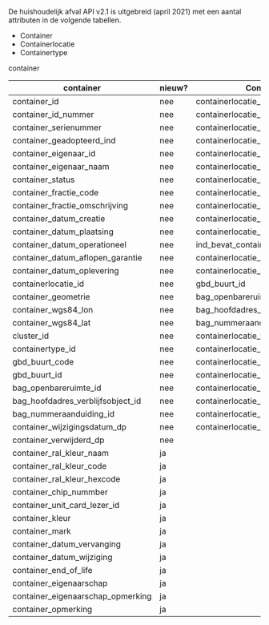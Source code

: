 De huishoudelijk afval API v2.1 is uitgebreid (april 2021) met een aantal attributen in de volgende tabellen.
- Container
- Containerlocatie
- Containertype

container

| container                 | nieuw?   | Containerlocatie | nieuwe? | Containertype | nieuw? |
|------------------------|----------------|----------------|--------------|-------------|--------------| 
|container_id            |   nee |containerlocatie_id         |nee  |containertype_id|nee|             |   
|container_id_nummer    |       nee   |containerlocatie_serienummer | nee |containertype_naam|nee       |                         
|container_serienummer  | nee    |containerlocatie_status| nee|containertype_volume_m3|nee|              |                 
|container_geadopteerd_ind  | nee |containerlocatie_geometrie|nee|containertype_gewicht_kg|nee|              |  
|container_eigenaar_id  | nee     |containerlocatie_wgs84_lon|nee|containertype_wijzigingsdatum_dp|nee|              |  
container_eigenaar_naam  | nee   |containerlocatie_wgs84_lat|nee|containertype_verwijderd_dp|nee|              |  
container_status  | nee          |containerlocatie_eigenaar_id|nee|containertype_artikelcode|ja|              |  
container_fractie_code  | nee    |containerlocatie_eigenaar_naam|nee|containertype_hijskraantype_naam|ja|              |  
container_fractie_omschrijving|nee|containerlocatie_datum_creatie|nee|containertype_container_type|ja|              |  
container_datum_creatie  | nee   |containerlocatie_datum_plaatsing|nee|containertype_compressie_container_ind|ja|              |  
container_datum_plaatsing  | nee |containerlocatie_datum_oplevering|nee|containertype_compressiefactor|ja|              |  
container_datum_operationeel  | nee|ind_bevat_container|nee|containertype_hijskraan_opmerking|ja|              |  
container_datum_aflopen_garantie  | nee   |containerlocatie_datum_operationeel|nee|              |             |              |  
container_datum_oplevering  | nee|containerlocatie_datum_einde_garantie|nee|              |             |              |  
containerlocatie_id  | nee       |gbd_buurt_id|nee|              |             |              |  
container_geometrie  | nee       |bag_openbareruimte_id|nee|              |             |              |  
container_wgs84_lon  | nee       |bag_hoofdadres_verblijfsobject_id|nee                |              |             |              |  
container_wgs84_lat  | nee       |bag_nummeraanduiding_id|nee                |              |             |              |  
cluster_id  | nee                |containerlocatie_type_naam|ja|              |             |              |  
containertype_id  | nee          |containerlocatie_id_nummer|ja|              |             |              |  
gbd_buurt_code  | nee            |containerlocatie_datum_wijziging|ja|              |             |              |  
gbd_buurt_id  | nee              |containerlocatie_opmerking|ja|              |             |              |  
bag_openbareruimte_id  | nee     |containerlocatie_end_of_life|ja|              |             |              |  
bag_hoofdadres_verblijfsobject_id  |nee|containerlocatie_eigenaarschap|ja|              |             |              |  
bag_nummeraanduiding_id  | nee   |containerlocatie_eigenaarschap_opmerking|ja|             |              |  |
container_wijzigingsdatum_dp|nee |containerlocatie_type_artikelcode|ja|             |              |  |
container_verwijderd_dp  | nee   |        |                |              |             |              |  
container_ral_kleur_naam  | ja   |        |                |              |             |              |  
container_ral_kleur_code  | ja   |        |                |              |             |              |  
container_ral_kleur_hexcode  |ja |        |                |              |             |              |  
container_chip_nummber  | ja   |
container_unit_card_lezer_id |ja |        |                |              |             |              |  
container_kleur  | ja                    |                |              |             |              |  |
container_mark  | ja             |        |                |              |             |              |  
container_datum_vervanging  | ja |        |                |              |             |              |  
container_datum_wijziging  | ja  |        |                |              |             |              |  
container_end_of_life  | ja      |        |                |              |             |              |  
container_eigenaarschap  | ja    |        |                |              |             |              |  
container_eigenaarschap_opmerking  | ja   |        |                |              |             |              |  
container_opmerking  | ja        |        |                |              |             |              |  
     

